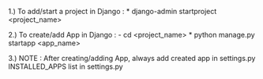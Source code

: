 1.) To add/start a project in Django :
    * django-admin startproject <project_name>

2.) To create/add App in Django :
    - cd <project_name>
    * python manage.py startapp <app_name>

3.) NOTE : After creating/adding App, always add created app in settings.py INSTALLED_APPS list in settings.py
